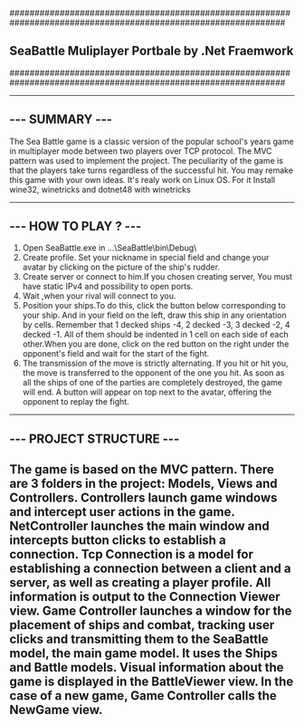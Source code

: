 ###############################################################################################################
##                                SeaBattle Muliplayer Portbale by .Net Fraemwork                            ##          
###############################################################################################################

---------------------------------------------------------------------------------------------------------------
---                                                   SUMMARY                                          ---
---------------------------------------------------------------------------------------------------------------

The Sea Battle game is a classic version of the popular school's years game in multiplayer mode between 
two players over TCP protocol. The MVC pattern was used to implement the project. The peculiarity of the game 
is that the players take turns regardless of the successful hit. You may remake this game with your own ideas.
It's realy work on Linux OS.
For it Install wine32, winetricks and dotnet48 with winetricks

---------------------------------------------------------------------------------------------------------------
---                                                HOW TO PLAY ?                                            ---
---------------------------------------------------------------------------------------------------------------

1. Open SeaBattle.exe in ...\SeaBattle\bin\Debug\
2. Create profile. Set your nickname in special field and change your avatar by clicking on the picture of the 
ship's rudder.
3. Create server or connect to him.If you chosen creating server, You must have static IPv4 and possibility to 
open ports.
4. Wait ,when your rival will connect to you.
5. Position your ships.To do this, click the button below corresponding to your ship. And in your field on the 
left, draw this ship in any orientation by cells. Remember that 1 decked ships -4, 2 decked -3, 3 decked -2, 4 
decked -1. All of them should be indented in 1 cell on each side of each other.When you are done, click on the
 red button on the right under the opponent's field and wait for the start of the fight.
6. The transmission of the move is strictly alternating. If you hit or hit you, the move is transferred to the 
opponent of the one you hit. As soon as all the ships of one of the parties are completely destroyed, the game 
will end. A button will appear on top next to the avatar, offering the opponent to replay the fight.

---------------------------------------------------------------------------------------------------------------
---                                               PROJECT STRUCTURE                                         ---
---------------------------------------------------------------------------------------------------------------

The game is based on the MVC pattern. There are 3 folders in the project: Models, Views and Controllers. 
Controllers launch game windows and intercept user actions in the game. NetController launches the main window 
and intercepts button clicks to establish a connection. Tcp Connection is a model for establishing a connection 
between a client and a server, as well as creating a player profile. All information is output to the Connection 
Viewer view. Game Controller launches a window for the placement of ships and combat, tracking user clicks and 
transmitting them to the SeaBattle model, the main game model. It uses the Ships and Battle models. Visual 
information about the game is displayed in the BattleViewer view. In the case of a new game, Game Controller
 calls the NewGame view.
----------------------------------------------------------------------------------------------------------------
